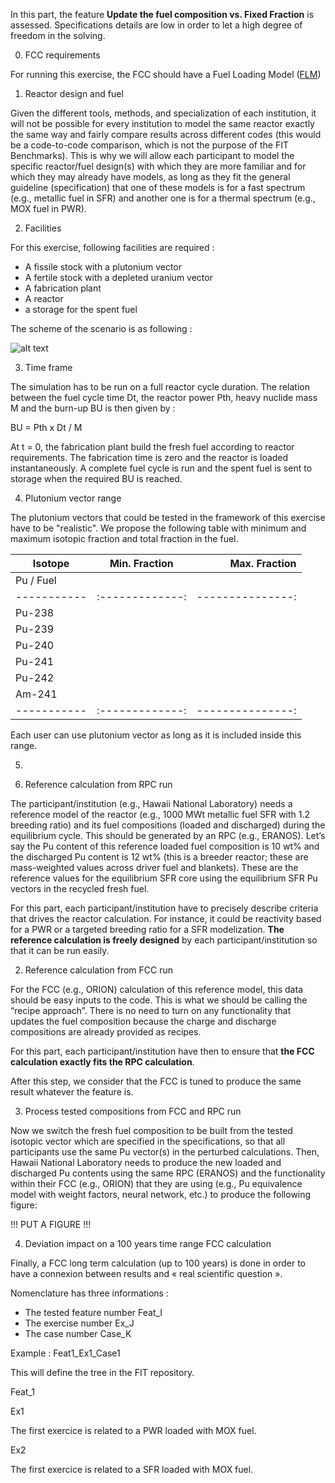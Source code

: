 In this part, the feature **Update the fuel composition vs. Fixed Fraction** is assessed. Specifications details are low in order to let a high degree of freedom in the solving. 

0. FCC requirements

For running this exercise, the FCC should have a Fuel Loading Model ([FLM](##-aaa)) 


1. Reactor design and fuel

Given the different tools, methods, and specialization of each institution, it will not be possible for every institution to model the same reactor exactly the same way and fairly compare results across different codes (this would be a code-to-code comparison, which is not the purpose of the FIT Benchmarks). This is why we will allow each participant to model the specific reactor/fuel design(s) with which they are more familiar and for which they may already have models, as long as they fit the general guideline (specification) that one of these models is for a fast spectrum (e.g., metallic fuel in SFR) and another one is for a thermal spectrum (e.g., MOX fuel in PWR).

2. Facilities 

For this exercise, following facilities are required : 

- A fissile stock with a plutonium vector
- A fertile stock with a depleted uranium vector
- A fabrication plant
- A reactor
- a storage for the spent fuel

The scheme of the scenario is as following :

![alt text](https://github.com/thiollie/FITProject/blob/master/FIG/Feat_1.png)

3. Time frame

The simulation has to be run on a full reactor cycle duration. The relation between the fuel cycle time Dt, the reactor power Pth, heavy nuclide mass M and the burn-up BU is then given by : 

BU = Pth x Dt / M

At t = 0, the fabrication plant build the fresh fuel according to reactor requirements. The fabrication time is zero and the reactor is loaded instantaneously. A complete fuel cycle is run and the spent fuel is sent to storage when the required BU is reached.

4. Plutonium vector range

The plutonium vectors that could be tested in the framework of this exercise have to be "realistic". We propose the following table with minimum and maximum isotopic fraction and total fraction in the fuel. 

| Isotope   | Min. Fraction |  Max. Fraction |
|-----------|:-------------:|---------------:|
| Pu / Fuel |               |                |
|-----------|:-------------:|---------------:|
| Pu-238    |               |                |
| Pu-239    |               |                |
| Pu-240    |               |                |
| Pu-241    |               |                |
| Pu-242    |               |                |
| Am-241    |               |                |
|-----------|:-------------:|---------------:|

Each user can use plutonium vector as long as it is included inside this range.

5. 


1. Reference calculation from RPC run 

The participant/institution (e.g., Hawaii National Laboratory) needs a reference model of the reactor (e.g., 1000 MWt metallic fuel SFR with 1.2 breeding ratio) and its fuel compositions (loaded and discharged) during the equilibrium cycle. This should be generated by an RPC (e.g., ERANOS). Let’s say the Pu content of this reference loaded fuel composition is 10 wt% and the discharged Pu content is 12 wt% (this is a breeder reactor; these are mass-weighted values across driver fuel and blankets). These are the reference values for the equilibrium SFR core using the equilibrium SFR Pu vectors in the recycled fresh fuel.

For this part, each participant/institution have to precisely describe criteria that drives the reactor calculation. For instance, it could be reactivity based for a PWR or a targeted breeding ratio for a SFR modelization. **The reference calculation is freely designed** by each participant/institution so that it can be run easily.

2. Reference calculation from FCC run

For the FCC (e.g., ORION) calculation of this reference model, this data should be easy inputs to the code. This is what we should be calling the “recipe approach”. There is no need to turn on any functionality that updates the fuel composition because the charge and discharge compositions are already provided as recipes.

For this part, each participant/institution have then to ensure that **the FCC calculation exactly fits the RPC calculation**. 

After this step, we consider that the FCC is tuned to produce the same result whatever the feature is.

3. Process tested compositions from FCC and RPC run

Now we switch the fresh fuel composition to be built from the tested isotopic vector which are specified in the specifications, so that all participants use the same Pu vector(s) in the perturbed calculations. Then, Hawaii National Laboratory needs to produce the new loaded and discharged Pu contents using the same RPC (ERANOS) and the functionality within their FCC (e.g., ORION) that they are using (e.g., Pu equivalence model with weight factors, neural network, etc.) to produce the following figure:

!!! PUT A FIGURE !!!

4. Deviation impact on a 100 years time range FCC calculation

Finally, a FCC long term calculation (up to 100 years) is done in order to have a connexion between results and « real scientific question ».   



Nomenclature has three informations : 

- The tested feature number Feat_I
- The exercise number Ex_J
- The case number Case_K

Example : Feat1_Ex1_Case1

This will define the tree in the FIT repository.

Feat_1



Ex1

The first exercice is related to a PWR loaded with MOX fuel.

Ex2

The first exercice is related to a SFR loaded with MOX fuel.
